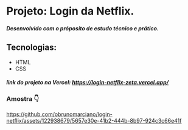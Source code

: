 # Projeto: Login da Netflix.

##### Desenvolvido com o próposito de estudo técnico e prático.

## Tecnologias:
- HTML
- CSS

##### link do projeto na Vercel: https://login-netflix-zeta.vercel.app/

### Amostra 👇

https://github.com/obrunomarciano/login-netflix/assets/122938679/5657e30e-41b2-444b-8b97-924c3c66e41f




